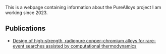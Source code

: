 This is a webpage containing information about the PureAlloys project I am working since 2023.

## Publications

- [Design of high-strength, radiopure copper–chromium alloys for rare-event searches assisted by computational thermodynamics](https://doi.org/10.1016/j.nima.2025.170970)

